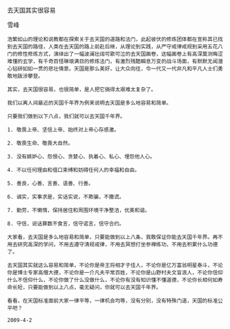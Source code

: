 去天国其实很容易

雪峰


    浩繁如山的理论和说教都在探索关于去天国的道路和法门，此起彼伏的修炼团体都在宣称其已找到去天国的路径，人类在去天国的路上前赴后继，从理论到实践，从严守戒律戒规到采用五花八门的修性修炼方式，演绎出了一幅波澜壮阔可歌可泣的去天国画卷，这幅画卷上有高深莫测晦涩难懂的玄学，有千奇百怪琳琅满目的修炼法门，有激烈残酷瞬息万变的战斗场面，有默默无闻潜心钻研如如一贯的悲壮情景。天国是那么美好，让大众向往，令一代又一代非凡和平凡人士们勇敢地跋涉攀登。

    其实，去天国很容易，也很简单，是人把它搞得太艰难太复杂了。

    我们以离人间最近的天国千年界为例来说明去天国是多么地容易和简单。

    只要我们做到以下八点，我们就可以去天国千年界。

    1. 敬畏上帝、坚信上帝、始终对上帝心存感激。

    2. 敬畏生命、敬畏大自然。

    3. 没有嫉妒心、怨恨心、贪婪心、执着心、私心、埋怨他人心。

    4. 不以任何理由和借口束缚和妨碍任何人的幸福和自由。

    5. 善良，心善、言善、语善、行善。

    6. 诚实，实事求是，实话实说，不欺骗，不撒谎。

    7. 勤劳，不懒惰，保持居住和周围环境干净整洁，优美和谐。

    8. 守信，说话算数不食言，信守诺言，信守合约。

    大家看，去天国是多么地容易和简单，只要能做到以上八条，我敢保证你能去天国千年界。再不用去研究高深的学问，不用去遵守清规戒律，不用去冥想打坐参禅练功，不用去积累什么功德了。

    去天国其实就这么容易和简单，不论你是帝王将相才子佳人，不论你是亿万富翁明星泰斗，不论你是博士专家高僧大德，不论你是一介凡夫平常百姓，不论你是山野村夫文盲浪人，不论你信仰什么不信仰什么，不论你做了什么没做什么，不论你有没有知识懂不懂道德，不论你长相何如寿命长短，只要能做到以上八点，毫无疑问，你就可以去天国千年界。

    看看，在天国标准面前大家一律平等，一律机会均等，没有分别，没有特殊门道，天国的标准公平吧？

    2009-4-2



